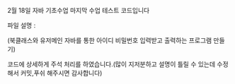 2월 18일 자바 기초수업 마지막 수업 테스트 코드입니다 

파일 설명 :

(북클래스와 유저메인 자바를 통한 아이디 비밀번호 입력받고 출력하는 프로그램 만들기) 

코드에 상세하게 주석 처리를 하였습니다.(많이 지저분하고 설명이 틀릴 수 있는데 수정해서 커밋,푸쉬 해주시면 감사합니다) 
